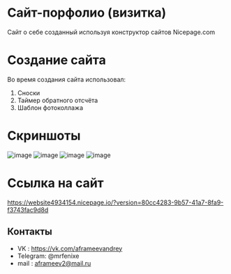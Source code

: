 # Сайт-порфолио (визитка)
Сайт о себе созданный используя конструктор сайтов Nicepage.com

# Создание сайта 

Во время создания сайта использовал:

1. Сноски
2. Таймер обратного отсчёта 
3. Шаблон фотоколлажа

# Скриншоты 
![image](https://sun7-19.userapi.com/impg/f1TWIjhNHPwW0UGSQ0-VvDJyP-qyN_KeJuUl_g/BKqdLl-4YAA.jpg?size=1280x682&quality=96&sign=22c6ea676d608ae8c234d032f15ddf64&type=album)
![image](https://sun9-46.userapi.com/impg/gARXCbU2XooVWsZ0_3tA6cy_6jay7BU7SBl-Xg/z5xX8ARkoiU.jpg?size=1280x682&quality=96&sign=c8e2012b58722d44d73b1ab7b0cb05d9&type=album)
![image](https://github.com/MrFenixe/Site-Portfolio/assets/91420842/35c5b11f-7d86-405b-9489-50511264b985)
![image](https://github.com/MrFenixe/Site-Portfolio/assets/91420842/792c0ba5-b4fa-443c-8927-3a99a4d551d1)


# Ccылка на сайт
https://website4934154.nicepage.io/?version=80cc4283-9b57-41a7-8fa9-f3743fac9d8d

## Контакты
- VK : https://vk.com/aframeevandrey
- Telegram: @mrfenixe
- mail : aframeev2@mail.ru
